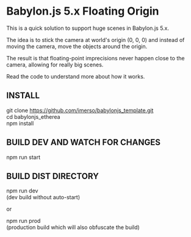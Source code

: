 # Babylon.js 5.x Floating Origin

This is a quick solution to support huge scenes in Babylon.js 5.x.

The idea is to stick the camera at world's origin (0, 0, 0) and instead
of moving the camera, move the objects around the origin.

The result is that floating-point imprecisions never happen close to
the camera, allowing for really big scenes.

Read the code to understand more about how it works.

## INSTALL

git clone https://github.com/imerso/babylonjs_template.git  
cd babylonjs_etherea  
npm install

## BUILD DEV AND WATCH FOR CHANGES

npm run start

## BUILD DIST DIRECTORY

npm run dev  
(dev build without auto-start)

or

npm run prod  
(production build which will also obfuscate the build)

